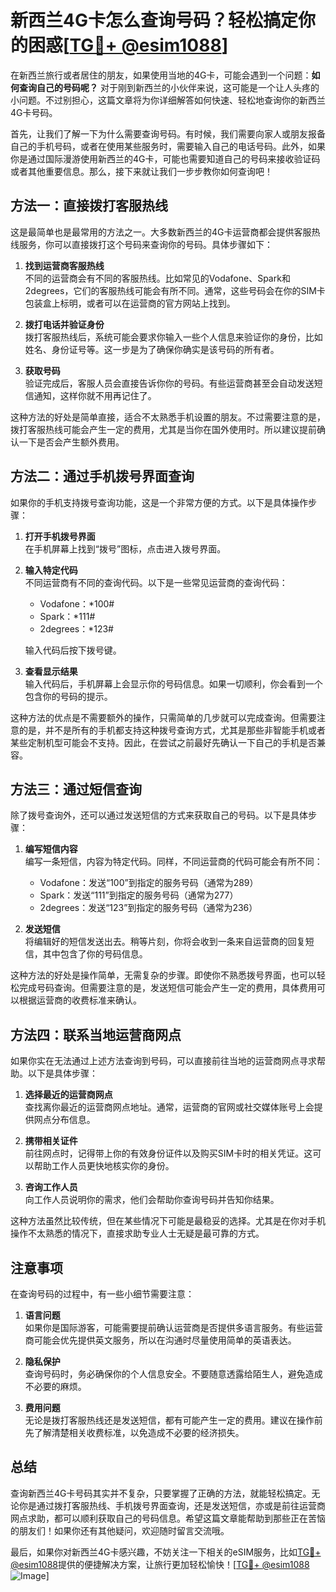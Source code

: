 # 新西兰4G卡怎么查询号码？轻松搞定你的困惑[[TG💪+ @esim1088](https://t.me/s/esim1088)]

在新西兰旅行或者居住的朋友，如果使用当地的4G卡，可能会遇到一个问题：**如何查询自己的号码呢？** 对于刚到新西兰的小伙伴来说，这可能是一个让人头疼的小问题。不过别担心，这篇文章将为你详细解答如何快速、轻松地查询你的新西兰4G卡号码。

首先，让我们了解一下为什么需要查询号码。有时候，我们需要向家人或朋友报备自己的手机号码，或者在使用某些服务时，需要输入自己的电话号码。此外，如果你是通过国际漫游使用新西兰的4G卡，可能也需要知道自己的号码来接收验证码或者其他重要信息。那么，接下来就让我们一步步教你如何查询吧！

## 方法一：直接拨打客服热线

这是最简单也是最常用的方法之一。大多数新西兰的4G卡运营商都会提供客服热线服务，你可以直接拨打这个号码来查询你的号码。具体步骤如下：

1. **找到运营商客服热线**  
   不同的运营商会有不同的客服热线。比如常见的Vodafone、Spark和2degrees，它们的客服热线可能会有所不同。通常，这些号码会在你的SIM卡包装盒上标明，或者可以在运营商的官方网站上找到。

2. **拨打电话并验证身份**  
   拨打客服热线后，系统可能会要求你输入一些个人信息来验证你的身份，比如姓名、身份证号等。这一步是为了确保你确实是该号码的所有者。

3. **获取号码**  
   验证完成后，客服人员会直接告诉你你的号码。有些运营商甚至会自动发送短信通知，这样你就不用再记住了。

这种方法的好处是简单直接，适合不太熟悉手机设置的朋友。不过需要注意的是，拨打客服热线可能会产生一定的费用，尤其是当你在国外使用时。所以建议提前确认一下是否会产生额外费用。

## 方法二：通过手机拨号界面查询

如果你的手机支持拨号查询功能，这是一个非常方便的方式。以下是具体操作步骤：

1. **打开手机拨号界面**  
   在手机屏幕上找到“拨号”图标，点击进入拨号界面。

2. **输入特定代码**  
   不同运营商有不同的查询代码。以下是一些常见运营商的查询代码：
   - Vodafone：*100#
   - Spark：*111#
   - 2degrees：*123#

   输入代码后按下拨号键。

3. **查看显示结果**  
   输入代码后，手机屏幕上会显示你的号码信息。如果一切顺利，你会看到一个包含你的号码的提示。

这种方法的优点是不需要额外的操作，只需简单的几步就可以完成查询。但需要注意的是，并不是所有的手机都支持这种拨号查询方式，尤其是那些非智能手机或者某些定制机型可能会不支持。因此，在尝试之前最好先确认一下自己的手机是否兼容。

## 方法三：通过短信查询

除了拨号查询外，还可以通过发送短信的方式来获取自己的号码。以下是具体步骤：

1. **编写短信内容**  
   编写一条短信，内容为特定代码。同样，不同运营商的代码可能会有所不同：
   - Vodafone：发送“100”到指定的服务号码（通常为289）
   - Spark：发送“111”到指定的服务号码（通常为277）
   - 2degrees：发送“123”到指定的服务号码（通常为236）

2. **发送短信**  
   将编辑好的短信发送出去。稍等片刻，你将会收到一条来自运营商的回复短信，其中包含了你的号码信息。

这种方法的好处是操作简单，无需复杂的步骤。即使你不熟悉拨号界面，也可以轻松完成号码查询。但需要注意的是，发送短信可能会产生一定的费用，具体费用可以根据运营商的收费标准来确认。

## 方法四：联系当地运营商网点

如果你实在无法通过上述方法查询到号码，可以直接前往当地的运营商网点寻求帮助。以下是具体步骤：

1. **选择最近的运营商网点**  
   查找离你最近的运营商网点地址。通常，运营商的官网或社交媒体账号上会提供网点分布信息。

2. **携带相关证件**  
   前往网点时，记得带上你的有效身份证件以及购买SIM卡时的相关凭证。这可以帮助工作人员更快地核实你的身份。

3. **咨询工作人员**  
   向工作人员说明你的需求，他们会帮助你查询号码并告知你结果。

这种方法虽然比较传统，但在某些情况下可能是最稳妥的选择。尤其是在你对手机操作不太熟悉的情况下，直接求助专业人士无疑是最可靠的方式。

## 注意事项

在查询号码的过程中，有一些小细节需要注意：

1. **语言问题**  
   如果你是国际游客，可能需要提前确认运营商是否提供多语言服务。有些运营商可能会优先提供英文服务，所以在沟通时尽量使用简单的英语表达。

2. **隐私保护**  
   查询号码时，务必确保你的个人信息安全。不要随意透露给陌生人，避免造成不必要的麻烦。

3. **费用问题**  
   无论是拨打客服热线还是发送短信，都有可能产生一定的费用。建议在操作前先了解清楚相关收费标准，以免造成不必要的经济损失。

## 总结

查询新西兰4G卡号码其实并不复杂，只要掌握了正确的方法，就能轻松搞定。无论你是通过拨打客服热线、手机拨号界面查询，还是发送短信，亦或是前往运营商网点求助，都可以顺利获取自己的号码信息。希望这篇文章能帮助到那些正在苦恼的朋友们！如果你还有其他疑问，欢迎随时留言交流哦。

最后，如果你对新西兰4G卡感兴趣，不妨关注一下相关的eSIM服务，比如[TG💪+ @esim1088](https://t.me/s/esim1088)提供的便捷解决方案，让旅行更加轻松愉快！[[TG💪+ @esim1088](https://t.me/s/esim1088) ![Image](https://i.postimg.cc/4NQfJmqS/Snipaste-2025-05-13-00-14-12.png)]
